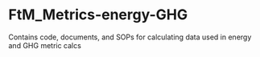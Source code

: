 # FtM_Metrics-energy-GHG
Contains code, documents, and SOPs for calculating data used in energy and GHG metric calcs
